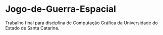 # Jogo-de-Guerra-Espacial
Trabalho final para disciplina de Computação Gráfica da Universidade do Estado de Santa Catarina.
